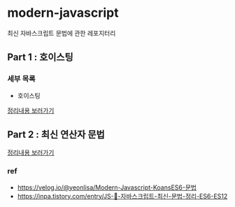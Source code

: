 # modern-javascript

최신 자바스크립트 문법에 관한 레포지터리

## Part 1 : 호이스팅

### 세부 목록

- 호이스팅

[정리내용 보러가기](https://github.com/sayyyho/modern-javascript/tree/main/part1#readme)

  <!-- - 호이스팅 -->

## Part 2 : 최신 연산자 문법

[정리내용 보러가기](https://github.com/sayyyho/modern-javascript/tree/main/part2#readme)

### ref

- https://velog.io/@yeonlisa/Modern-Javascript-KoansES6-문법
- https://inpa.tistory.com/entry/JS-🚀-자바스크립트-최신-문법-정리-ES6-ES12

